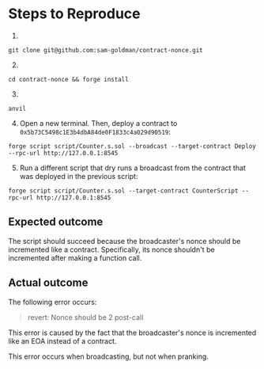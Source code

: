 # Steps to Reproduce

1. 
```
git clone git@github.com:sam-goldman/contract-nonce.git
```

2. 
```
cd contract-nonce && forge install
```

3. 
```
anvil
```

4. Open a new terminal. Then, deploy a contract to `0x5b73C5498c1E3b4dbA84de0F1833c4a029d90519`:
```
forge script script/Counter.s.sol --broadcast --target-contract Deploy --rpc-url http://127.0.0.1:8545
```

5. Run a different script that dry runs a broadcast from the contract that was deployed in the previous script:
```
forge script script/Counter.s.sol --target-contract CounterScript --rpc-url http://127.0.0.1:8545
```

## Expected outcome

The script should succeed because the broadcaster's nonce should be incremented like a contract. Specifically, its nonce shouldn't be incremented after making a function call.

## Actual outcome

The following error occurs:
> revert: Nonce should be 2 post-call

This error is caused by the fact that the broadcaster's nonce is incremented like an EOA instead of a contract.

This error occurs when broadcasting, but not when pranking.